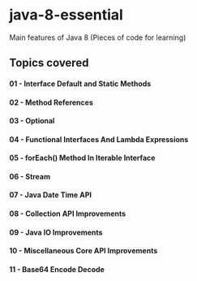 # java-8-essential
Main features of Java 8
(Pieces of code for learning)

## Topics covered

#### 01 - Interface Default and Static Methods
#### 02 - Method References
#### 03 - Optional
#### 04 - Functional Interfaces And Lambda Expressions
#### 05 - forEach() Method In Iterable Interface
#### 06 - Stream
#### 07 - Java Date Time API
#### 08 - Collection API Improvements
#### 09 - Java IO Improvements
#### 10 - Miscellaneous Core API Improvements
#### 11 - Base64 Encode Decode 